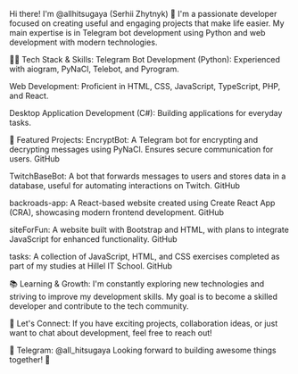 Hi there! I'm @allhitsugaya (Serhii Zhytnyk) 👋
I'm a passionate developer focused on creating useful and engaging projects that make life easier. My main expertise is in Telegram bot development using Python and web development with modern technologies.

👨‍💻 Tech Stack & Skills:
Telegram Bot Development (Python): Experienced with aiogram, PyNaCl, Telebot, and Pyrogram.

Web Development: Proficient in HTML, CSS, JavaScript, TypeScript, PHP, and React.

Desktop Application Development (C#): Building applications for everyday tasks.

🌟 Featured Projects:
EncryptBot: A Telegram bot for encrypting and decrypting messages using PyNaCl. Ensures secure communication for users. GitHub

TwitchBaseBot: A bot that forwards messages to users and stores data in a database, useful for automating interactions on Twitch. GitHub

backroads-app: A React-based website created using Create React App (CRA), showcasing modern frontend development. GitHub

siteForFun: A website built with Bootstrap and HTML, with plans to integrate JavaScript for enhanced functionality. GitHub

tasks: A collection of JavaScript, HTML, and CSS exercises completed as part of my studies at Hillel IT School. GitHub

📚 Learning & Growth:
I'm constantly exploring new technologies and striving to improve my development skills. My goal is to become a skilled developer and contribute to the tech community.

🤝 Let's Connect:
If you have exciting projects, collaboration ideas, or just want to chat about development, feel free to reach out!

📩 Telegram: @all_hitsugaya
Looking forward to building awesome things together! 🚀
